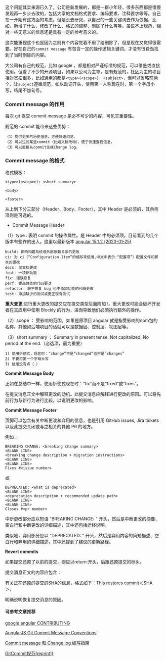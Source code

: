 这个问题其实来源已久了。公司是新发展的，都是一群小年轻，很多东西都是慢慢发现再一步步去改的，包括大家的文档格式要求、编码要求、注释要求等等。自己在一开始有这方面的考虑，但是没去研究，以自己的一些关键词去作为依据，比如，新增了什么、修改了什么、格式的调整、删除了什么等等。虽说不上规范，相对一些无意义的信息还是具有一定的参考意义的。

这次能重视这个也是因为之前有个内容觉着不用了给删除了，但是现在又觉得很需要。好在自己的`commit message` 有包含一定的操作逻辑关键词，才没有很费劲找到了当时删除的内容。

大公司有自己的规范，比如 google ，都是相对严谨标准的规范，可以借鉴或直接使用。但看了不少的开源项目，如果以公司为主导，是有规范的，社区为主的项目相对宽松很多，比如通用的都是`<type>(<scope>): <subject>`，但可以省略前两个，让`subject`遵循规范，如以动词开头，使用第一人称现在时，第一个字母小写，结尾不加句号。

### Commit message 的作用
每次 git 提交 commit message 是必不可少的内容，可见其重要性。

规范的 commit 能带来这些优势：

    （1）提供更多的历史信息，方便快速浏览。
    （2）可以过滤某些commit（比如文档改动），便于快速查找信息。
    （3）可以直接从commit生成Change log。

### Commit message 的格式

格式模板：
```
<type>(<scope>): <short summary>

<body>

<footer>
```

从上到下分三部分（Header、Body、Footer），其中 Header 是必须的，其余两项则是可选的。

* Commit Message Header

（1）type : 表明 commit 的操作属性。是 Header 中的必须项。目前看到的几个版本有些许的出入。这里以最新版本 [angular 15.1.2 (2023-01-25)](https://github.com/angular/angular/releases/tag/15.1.2)

    build: 影响构建系统或外部依赖关系的更改
    ci: 对 ci（“Configuration Item”的缩写来使用,中文中表示:“配置项”）配置文件和脚本的更改
    docs: 仅文档更改
    feat: 一项新功能
    fix: 错误修复
    perf: 提高性能的代码更改
    refactor: 既不修复 bug 也不添加功能的代码更改
    test: 添加缺少的测试或更正现有测试

**重大变更**:进行重大更改的提交应在提交类型后面附加 !。重大更改可能会破坏开发者在其应用中使用 Blockly 的行为，进而导致他们必须执行额外的操作。

（2）scope ： 受影响的范围。如果是原项目 angular 就是指受影响的npm包的名称，其他如后端项目的话就可以是数据层、控制层、视图层等。

（3）short summary ： Summary in present tense. Not capitalized. No period at the end.（必选项，最为重要）

    1) 使用祈使式，现在时：“change”不是“changed”也不是“changes”
    2) 不要将第一个字母大写
    3) 结尾没有点（.）

**Commit Message Body**

正如在总结中一样，使用祈使式现在时：“fix”而不是“fixed”或“fixes”。

在提交消息正文中解释更改的动机。此提交消息应解释进行更改的原因。可以将先前行为与新行为进行比较，以说明更改的影响。

**Commit Message Footer**

页脚可以包含有关中断更改和弃用的信息，也是引用 GitHub issues, Jira tickets以及此提交关闭或与之相关的其他 PR 的地方。

例如：
```
BREAKING CHANGE: <breaking change summary>
<BLANK LINE>
<breaking change description + migration instructions>
<BLANK LINE>
<BLANK LINE>
Fixes #<issue number>
```

或

```
DEPRECATED: <what is deprecated>
<BLANK LINE>
<deprecation description + recommended update path>
<BLANK LINE>
<BLANK LINE>
Closes #<pr number>
```

中断更改部分应以短语 "BREAKING CHANGE: " 开头，然后是中断更改的摘要、空白行和中断更改的详细描述，其中还包括迁移说明。

类似地，弃用部分应以  "DEPRECATED: " 开头，然后是弃用内容的简短描述、空白行和弃用的详细描述，其中还提到了建议的更新路径。

**Revert commits**

如果提交还原了以前的提交，则应以return:开头，后跟还原提交的标头。

提交消息正文的内容应包含：

有关正在还原的提交的SHA的信息，格式如下：This restores commit＜SHA＞，

明确说明恢复提交消息的原因。



#### 可参考文章推荐
[google angular CONTRIBUTING](https://github.com/angular/angular/blob/main/CONTRIBUTING.md)

[AngularJS Git Commit Message Conventions](https://docs.google.com/document/d/1QrDFcIiPjSLDn3EL15IJygNPiHORgU1_OOAqWjiDU5Y/edit#heading=h.uyo6cb12dt6w)

[Commit message 和 Change log 编写指南](https://www.ruanyifeng.com/blog/2016/01/commit_message_change_log.html)

[GitCommit规范(reprint))](GitCommit规范(reprint).md)
